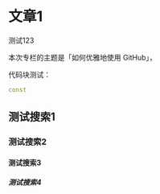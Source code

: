 # 文章1
测试123


本次专栏的主题是「如何优雅地使用 GitHub」，



代码块测试：
```c++
const
```

## 测试搜索1


### 测试搜索2
#### 测试搜索3
##### 测试搜索4
